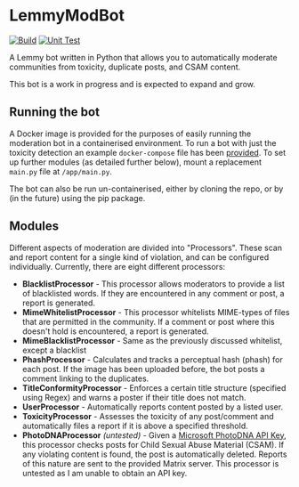 # LemmyModBot
[![Build](https://github.com/BenMMcLean/LemmyModBot/actions/workflows/build.yml/badge.svg)](https://github.com/BenMMcLean/LemmyModBot/actions/workflows/build.yml) [![Unit Test](https://github.com/BenMMcLean/LemmyModBot/actions/workflows/test.yml/badge.svg)](https://github.com/BenMMcLean/LemmyModBot/actions/workflows/test.yml)

A Lemmy bot written in Python that allows you to automatically moderate communities from toxicity, duplicate posts, and CSAM content.  

This bot is a work in progress and is expected to expand and grow.

## Running the bot
A Docker image is provided for the purposes of easily running the moderation bot in a containerised
environment. To run a bot with just the toxicity detection an example `docker-compose` file has been [provided](docker-compose.example.yml).
To set up further modules (as detailed further below), mount a replacement `main.py` file at `/app/main.py`.

The bot can also be run un-containerised, either by cloning the repo, or by (in the future) using the pip package.

## Modules
Different aspects of moderation are divided into "Processors". These scan and report content for a single kind of 
violation, and can be configured individually. Currently, there are eight different processors:
* **BlacklistProcessor** - This processor allows moderators to provide a list of blacklisted words. If they are encountered in any comment or post, a report is generated.
* **MimeWhitelistProcessor** - This processor whitelists MIME-types of files that are permitted in the community. If a comment or post where this doesn't hold is encountered, a report is generated.
* **MimeBlacklistProcessor** - Same as the previously discussed whitelist, except a blacklist
* **PhashProcessor** - Calculates and tracks a perceptual hash (phash) for each post. If the image has been uploaded before, the bot posts a comment linking to the duplicates.
* **TitleConformityProcessor** - Enforces a certain title structure (specified using Regex) and warns a poster if their title does not match.
* **UserProcessor** - Automatically reports content posted by a listed user.
* **ToxicityProcessor** - Assesses the toxicity of any post/comment and automatically files a report if it is above a specified threshold.
* **PhotoDNAProcessor** *(untested)* - Given a [Microsoft PhotoDNA API Key](https://www.microsoft.com/en-us/photodna), this processor checks posts for Child Sexual Abuse Material (CSAM). If any violating content is found, the post is automatically deleted. Reports of this nature are sent to the provided Matrix server. This processor is untested as I am unable to obtain an API key.
 
